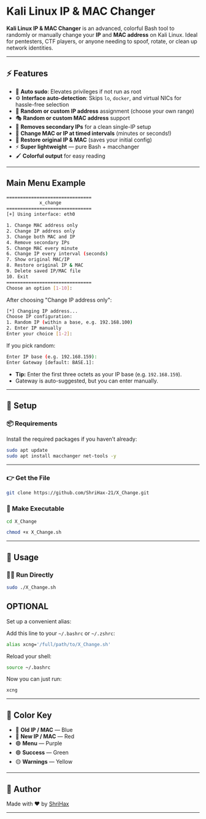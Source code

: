 # Kali Linux IP & MAC Changer

**Kali Linux IP & MAC Changer** is an advanced, colorful Bash tool to randomly or manually change your **IP** and **MAC address** on Kali Linux. Ideal for pentesters, CTF players, or anyone needing to spoof, rotate, or clean up network identities.

---

## ⚡ Features

- 🔐 **Auto sudo**: Elevates privileges if not run as root
- ⚙️ **Interface auto-detection**: Skips `lo`, `docker`, and virtual NICs for hassle-free selection
- 🔁 **Random or custom IP address** assignment (choose your own range)
- 🎭 **Random or custom MAC address** support
- 🧹 **Removes secondary IPs** for a clean single-IP setup
- 🔄 **Change MAC or IP at timed intervals** (minutes or seconds!)
- 🧬 **Restore original IP & MAC** (saves your initial config)
- ⚡ **Super lightweight** — pure Bash + macchanger
- 🖌️ **Colorful output** for easy reading

---

## Main Menu Example

```bash
===============================
            x_change
===============================
[+] Using interface: eth0

1. Change MAC address only 
2. Change IP address only 
3. Change both MAC and IP 
4. Remove secondary IPs 
5. Change MAC every minute
6. Change IP every interval (seconds)
7. Show original MAC/IP
8. Restore original IP & MAC
9. Delete saved IP/MAC file
10. Exit
===============================
Choose an option [1-10]:
```

After choosing "Change IP address only":

```bash
[*] Changing IP address...
Choose IP configuration:
1. Random IP (within a base, e.g. 192.168.100)
2. Enter IP manually
Enter your choice [1-2]:
```

If you pick random:
```bash
Enter IP base (e.g. 192.168.159):
Enter Gateway [default: BASE.1]:
```
- **Tip:** Enter the first three octets as your IP base (e.g. `192.168.159`).  
- Gateway is auto-suggested, but you can enter manually.

---

## 🚀 Setup

### 📦 Requirements

Install the required packages if you haven’t already:

```bash
sudo apt update
sudo apt install macchanger net-tools -y
```

---

### 👉 Get the File

```bash
git clone https://github.com/ShriHax-21/X_Change.git
```

### 📂 Make Executable

```bash
cd X_Change

chmod +x X_Change.sh
```

---

## 🧠 Usage

### 🏃‍♂️ Run Directly

```bash
sudo ./X_Change.sh
```

## OPTIONAL

Set up a convenient alias:

Add this line to your `~/.bashrc` or `~/.zshrc`:
```bash
alias xcng='/full/path/to/X_Change.sh'
```
Reload your shell:
```bash
source ~/.bashrc
```
Now you can just run:
```bash
xcng
```

---

## 🎨 Color Key

- 🔵 **Old IP / MAC** — Blue
- 🔴 **New IP / MAC** — Red
- 🟣 **Menu** — Purple
- 🟢 **Success** — Green
- 🟡 **Warnings** — Yellow

---

## 🤘 Author

Made with ❤️ by [ShriHax](https://github.com/ShriHax-21)

---

